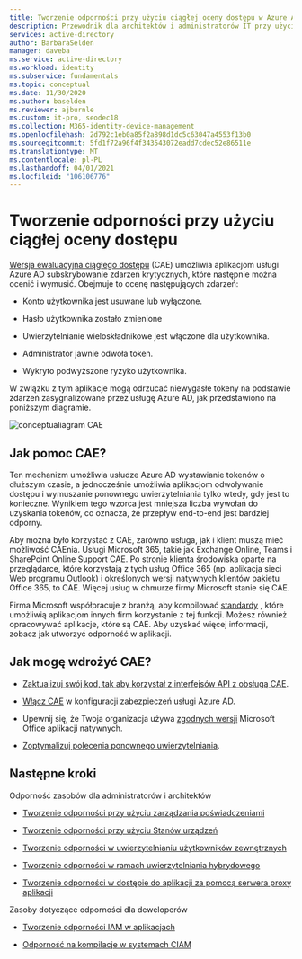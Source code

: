 ```yaml
---
title: Tworzenie odporności przy użyciu ciągłej oceny dostępu w Azure Active Directory
description: Przewodnik dla architektów i administratorów IT przy użyciu CAE
services: active-directory
author: BarbaraSelden
manager: daveba
ms.service: active-directory
ms.workload: identity
ms.subservice: fundamentals
ms.topic: conceptual
ms.date: 11/30/2020
ms.author: baselden
ms.reviewer: ajburnle
ms.custom: it-pro, seodec18
ms.collection: M365-identity-device-management
ms.openlocfilehash: 2d792c1eb0a85f2a898d1dc5c63047a4553f13b0
ms.sourcegitcommit: 5fd1f72a96f4f343543072eadd7cdec52e86511e
ms.translationtype: MT
ms.contentlocale: pl-PL
ms.lasthandoff: 04/01/2021
ms.locfileid: "106106776"
---
```

# <a name="build-resilience-by-using-continuous-access-evaluation"></a>Tworzenie odporności przy użyciu ciągłej oceny dostępu

[Wersja ewaluacyjna ciągłego dostępu](../conditional-access/concept-continuous-access-evaluation.md) (CAE) umożliwia aplikacjom usługi Azure AD subskrybowanie zdarzeń krytycznych, które następnie można ocenić i wymusić. Obejmuje to ocenę następujących zdarzeń:

* Konto użytkownika jest usuwane lub wyłączone.

* Hasło użytkownika zostało zmienione

* Uwierzytelnianie wieloskładnikowe jest włączone dla użytkownika.

* Administrator jawnie odwoła token.

* Wykryto podwyższone ryzyko użytkownika.

W związku z tym aplikacje mogą odrzucać niewygasłe tokeny na podstawie zdarzeń zasygnalizowane przez usługę Azure AD, jak przedstawiono na poniższym diagramie.

![conceptualiagram CAE](./media/resilience-with-cae/admin-resilience-continuous-access-evaluation.png)

## <a name="how-does-cae-help"></a>Jak pomoc CAE?

Ten mechanizm umożliwia usłudze Azure AD wystawianie tokenów o dłuższym czasie, a jednocześnie umożliwia aplikacjom odwoływanie dostępu i wymuszanie ponownego uwierzytelniania tylko wtedy, gdy jest to konieczne. Wynikiem tego wzorca jest mniejsza liczba wywołań do uzyskania tokenów, co oznacza, że przepływ end-to-end jest bardziej odporny. 

Aby można było korzystać z CAE, zarówno usługa, jak i klient muszą mieć możliwość CAEnia. Usługi Microsoft 365, takie jak Exchange Online, Teams i SharePoint Online Support CAE. Po stronie klienta środowiska oparte na przeglądarce, które korzystają z tych usług Office 365 (np. aplikacja sieci Web programu Outlook) i określonych wersji natywnych klientów pakietu Office 365, to CAE. Więcej usług w chmurze firmy Microsoft stanie się CAE.

Firma Microsoft współpracuje z branżą, aby kompilować [standardy](https://openid.net/wg/sse/) , które umożliwią aplikacjom innych firm korzystanie z tej funkcji. Możesz również opracowywać aplikacje, które są CAE. Aby uzyskać więcej informacji, zobacz jak utworzyć odporność w aplikacji.

## <a name="how-do-i-implement-cae"></a>Jak mogę wdrożyć CAE?

* [Zaktualizuj swój kod, tak aby korzystał z interfejsów API z obsługą CAE](../develop/app-resilience-continuous-access-evaluation.md).

* [Włącz CAE](../conditional-access/concept-continuous-access-evaluation.md) w konfiguracji zabezpieczeń usługi Azure AD.

* Upewnij się, że Twoja organizacja używa [zgodnych wersji](../conditional-access/concept-continuous-access-evaluation.md) Microsoft Office aplikacji natywnych.

* [Zoptymalizuj polecenia ponownego uwierzytelniania](../authentication/concepts-azure-multi-factor-authentication-prompts-session-lifetime.md).

 
## <a name="next-steps"></a>Następne kroki
Odporność zasobów dla administratorów i architektów
 
* [Tworzenie odporności przy użyciu zarządzania poświadczeniami](resilience-in-credentials.md)

* [Tworzenie odporności przy użyciu Stanów urządzeń](resilience-with-device-states.md)

* [Tworzenie odporności w uwierzytelnianiu użytkowników zewnętrznych](resilience-b2b-authentication.md)

* [Tworzenie odporności w ramach uwierzytelniania hybrydowego](resilience-in-hybrid.md)

* [Tworzenie odporności w dostępie do aplikacji za pomocą serwera proxy aplikacji](resilience-on-premises-access.md)

Zasoby dotyczące odporności dla deweloperów

* [Tworzenie odporności IAM w aplikacjach](resilience-app-development-overview.md)

* [Odporność na kompilacje w systemach CIAM](resilience-b2c.md)
